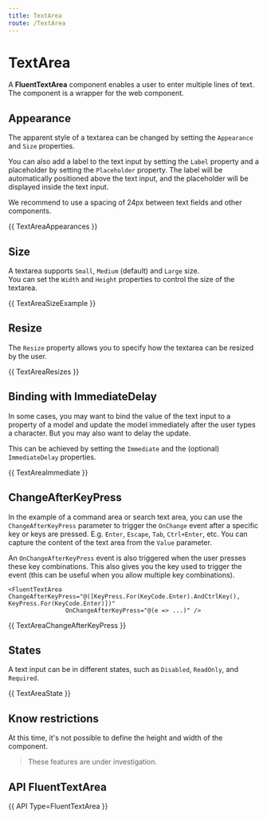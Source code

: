 ```yaml
---
title: TextArea
route: /TextArea
---
```


# TextArea

A **FluentTextArea** component enables a user to enter multiple lines of text.
The component is a wrapper for the <fluentui-textarea /> web component.

## Appearance

The apparent style of a textarea can be changed by setting the `Appearance` and `Size` properties.

You can also add a label to the text input by setting the `Label` property and a placeholder by setting the `Placeholder` property.
The label will be automatically positioned above the text input, and the placeholder will be displayed inside the text input.

We recommend to use a spacing of 24px between text fields and other components.

{{ TextAreaAppearances }}

## Size
A textarea supports `Small`, `Medium` (default) and `Large` size.  
You can set the `Width` and `Height` properties to control the size of the textarea.

{{ TextAreaSizeExample }}

## Resize

The `Resize` property allows you to specify how the textarea can be resized by the user.

{{ TextAreaResizes }}

## Binding with ImmediateDelay

In some cases, you may want to bind the value of the text input to a property of a model
and update the model immediately after the user types a character. But you may also want to delay the update.

This can be achieved by setting the `Immediate` and the (optional) `ImmediateDelay` properties.

{{ TextAreaImmediate }}

## ChangeAfterKeyPress

In the example of a command area or search text area, you can use the `ChangeAfterKeyPress` parameter to trigger the `OnChange` event
after a specific key or keys are pressed. E.g. `Enter`, `Escape`, `Tab`, `Ctrl+Enter`, etc.
You can capture the content of the text area from the `Value` parameter.

An `OnChangeAfterKeyPress` event is also triggered when the user presses these key combinations.
This also gives you the key used to trigger the event (this can be useful when you allow multiple key combinations).

```razor
<FluentTextArea ChangeAfterKeyPress="@([KeyPress.For(KeyCode.Enter).AndCtrlKey(), KeyPress.For(KeyCode.Enter)])"
                OnChangeAfterKeyPress="@(e => ...)" />
```

{{ TextAreaChangeAfterKeyPress }}

## States

A text input can be in different states, such as `Disabled`, `ReadOnly`, and `Required`.

{{ TextAreaState }}

## Know restrictions

At this time, it's not possible to define the height and width of the component.

> These features are under investigation.

## API FluentTextArea

{{ API Type=FluentTextArea }}
